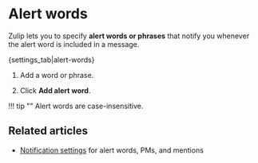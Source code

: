 # Alert words

Zulip lets you to specify **alert words or phrases** that notify you whenever
the alert word is included in a message.

{settings_tab|alert-words}

1. Add a word or phrase.

1. Click **Add alert word**.

!!! tip ""
    Alert words are case-insensitive.

## Related articles

* [Notification settings](/help/pm-mention-alert-notifications) for alert
  words, PMs, and mentions
